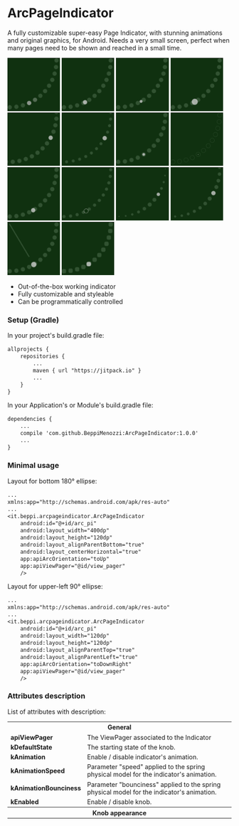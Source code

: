 # ArcPageIndicator
A fully customizable super-easy Page Indicator, with stunning animations and original graphics, for Android. Needs a very small screen, perfect when many pages need to be shown and reached in a small time.

<img src="gifs/c01.gif" height="120">
<img src="gifs/c02.gif" height="120">
<img src="gifs/c03.gif" height="120">
<img src="gifs/c04.gif" height="120">
<img src="gifs/c05.gif" height="120">
<img src="gifs/c06.gif" height="120">
<img src="gifs/c07.gif" height="120">
<img src="gifs/c08.gif" height="120">
<img src="gifs/c09.gif" height="120">
<img src="gifs/c10.gif" height="120">
<img src="gifs/c11.gif" height="120">
<img src="gifs/c12.gif" height="120">
<img src="gifs/c13.gif" height="120">
<img src="gifs/c14.gif" height="120">



* Out-of-the-box working indicator
* Fully customizable and styleable
* Can be programmatically controlled

### Setup (Gradle)
In your project's build.gradle file:

    allprojects {
        repositories {
            ...
            maven { url "https://jitpack.io" }
            ...
        }
    }
    
In your Application's or Module's build.gradle file:

    dependencies {
        ...
        compile 'com.github.BeppiMenozzi:ArcPageIndicator:1.0.0'
        ...
    }
    
### Minimal usage
Layout for bottom 180° ellipse:

    ...
    xmlns:app="http://schemas.android.com/apk/res-auto"
    ...
    <it.beppi.arcpageindicator.ArcPageIndicator
        android:id="@+id/arc_pi"
        android:layout_width="400dp"
        android:layout_height="120dp"
        android:layout_alignParentBottom="true"
        android:layout_centerHorizontal="true"
        app:apiArcOrientation="toUp"
        app:apiViewPager="@id/view_pager"
        />

Layout for upper-left 90° ellipse:

    ...
    xmlns:app="http://schemas.android.com/apk/res-auto"
    ...
    <it.beppi.arcpageindicator.ArcPageIndicator
        android:id="@+id/arc_pi"
        android:layout_width="120dp"
        android:layout_height="120dp"
        android:layout_alignParentTop="true"
        android:layout_alignParentLeft="true"
        app:apiArcOrientation="toDownRight"
        app:apiViewPager="@id/view_pager"
        />

### Attributes description
List of attributes with description:
<table>
<tr><th colspan="2">General</th></tr>
<tr><td><b>apiViewPager</b></td><td>The ViewPager associated to the Indicator</td></tr>
<tr><td><b>kDefaultState</b></td><td>The starting state of the knob.</td></tr>
<tr><td><b>kAnimation</b></td><td>Enable / disable indicator's animation.</td></tr>
<tr><td><b>kAnimationSpeed</b></td><td>Parameter "speed" applied to the spring physical model for the indicator's animation.</td></tr>
<tr><td><b>kAnimationBounciness</b></td><td>Parameter "bounciness" applied to the spring physical model for the indicator's animation.</td></tr>
<tr><td><b>kEnabled</b></td><td>Enable / disable knob.</td></tr>
<tr><th colspan="2">Knob appearance</th></tr>
</table>

